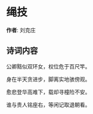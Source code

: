 # 绳技

**作者**: 刘克庄

## 诗词内容

公卿黠似双环女，权位危于百尺竿。

身在半天贪进步，脚离实地骇傍观。

愈悲登华高难下，载却寻橦险不安。

谁与贵人铭座右，等闲记取退朝看。

